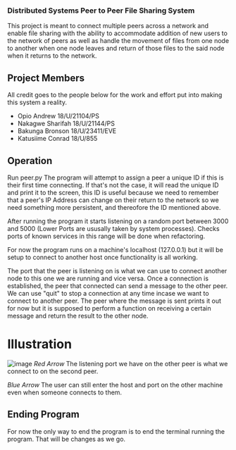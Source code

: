 ### Distributed Systems Peer to Peer File Sharing System
This project is meant to connect multiple peers across a network and enable file sharing with the ability to accommodate addition of new users to the network of peers as well as handle the movement of files from one node to another when one node leaves and return of those files to the said node when it returns to the network.

## Project Members
All credit goes to the people below for the work and effort put into making this system a reality.

+ Opio Andrew         18/U/21104/PS
+ Nakagwe Sharifah    18/U/21144/PS
+ Bakunga Bronson     18/U/23411/EVE
+ Katusiime Conrad    18/U/855

## Operation
Run peer.py
The program will attempt to assign a peer a unique ID if this is their first time connecting. If that's not the case, it will read the unique ID and print it to the screen, this ID is useful because we need to remember that a peer's IP Address can change on their return to the network so we need something more persistent, and thereofore the ID mentioned above.

After running the program it starts listening on a random port between 3000 and 5000 (Lower Ports are ususally taken by system processes). Checks ports of known services in this range will be done when refactoring.

For now the program runs on a machine's localhost (127.0.0.1) but it will be setup to connect to another host once functionality is all working.

The port that the peer is listening on is what we can use to connect another node to this one we are running and vice versa. Once a connection is established, the peer that connected can send a message to the other peer. We can use "quit" to stop a connection at any time incase we want to connect to another peer. The peer where the message is sent prints it out for now but it is supposed to perform a function on receiving a certain message and return the result to the other node.

# Illustration
![image](https://user-images.githubusercontent.com/51344005/147847562-2f01f116-c160-465e-b69d-61a99441b7c3.png)
*Red Arrow* The listening port we have on the other peer is what we connect to on the second peer.

*Blue Arrow* The user can still enter the host and port on the other machine even when someone connects to them.

## Ending Program
For now the only way to end the program is to end the terminal running the program. That will be changes as we go.

